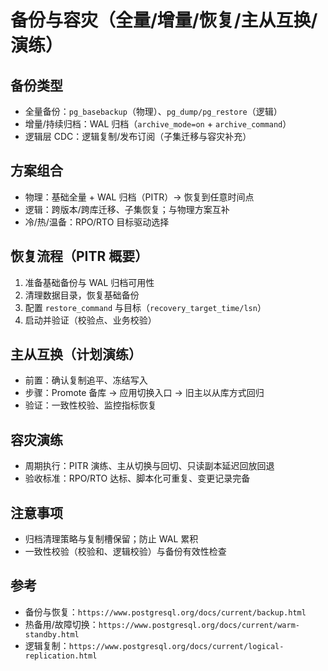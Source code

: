 # 备份与容灾（全量/增量/恢复/主从互换/演练）

## 备份类型

- 全量备份：`pg_basebackup`（物理）、`pg_dump/pg_restore`（逻辑）
- 增量/持续归档：WAL 归档（`archive_mode=on` + `archive_command`）
- 逻辑层 CDC：逻辑复制/发布订阅（子集迁移与容灾补充）

## 方案组合

- 物理：基础全量 + WAL 归档（PITR）→ 恢复到任意时间点
- 逻辑：跨版本/跨库迁移、子集恢复；与物理方案互补
- 冷/热/温备：RPO/RTO 目标驱动选择

## 恢复流程（PITR 概要）

1) 准备基础备份与 WAL 归档可用性
2) 清理数据目录，恢复基础备份
3) 配置 `restore_command` 与目标（`recovery_target_time/lsn`）
4) 启动并验证（校验点、业务校验）

## 主从互换（计划演练）

- 前置：确认复制追平、冻结写入
- 步骤：Promote 备库 → 应用切换入口 → 旧主以从库方式回归
- 验证：一致性校验、监控指标恢复

## 容灾演练

- 周期执行：PITR 演练、主从切换与回切、只读副本延迟回放回退
- 验收标准：RPO/RTO 达标、脚本化可重复、变更记录完备

## 注意事项

- 归档清理策略与复制槽保留；防止 WAL 累积
- 一致性校验（校验和、逻辑校验）与备份有效性检查

## 参考

- 备份与恢复：`https://www.postgresql.org/docs/current/backup.html`
- 热备用/故障切换：`https://www.postgresql.org/docs/current/warm-standby.html`
- 逻辑复制：`https://www.postgresql.org/docs/current/logical-replication.html`
